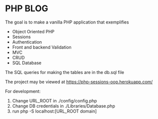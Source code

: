 # PHP BLOG

The goal is to make a vanilla PHP application that exemplifies

* Object Oriented PHP
* Sessions
* Authentication
* Front and backend Validation
* MVC
* CRUD
* SQL Database

The SQL queries for making the tables are in the db.sql file

The project may be viewed at https://php-sessions-oop.herokuapp.com/

For development:

1. Change URL_ROOT in ./config/config.php
2. Change DB credentials in ./Libraries/Database.php
3. run php -S localhost:[URL_ROOT domain]